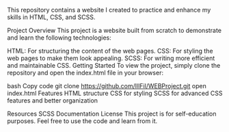This repository contains a  website I created to practice and enhance my skills in HTML, CSS, and SCSS.

Project Overview
This project is a website built from scratch to demonstrate and learn the following technologies:

HTML: For structuring the content of the web pages.
CSS: For styling the web pages to make them look appealing.
SCSS: For writing more efficient and maintainable CSS.
Getting Started
To view the project, simply clone the repository and open the index.html file in your browser:

bash
Copy code
git clone https://github.com/IllFil/WEBProject.git
open index.html
Features
HTML structure
CSS for styling
SCSS for advanced CSS features and better organization

Resources
SCSS Documentation
License
This project is for self-education purposes. Feel free to use the code and learn from it.
